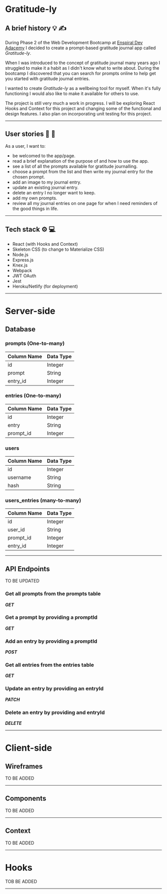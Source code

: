 # Gratitude-ly

## A brief history :bulb: :writing_hand:

During Phase 2 of the Web Development Bootcamp at [Enspiral Dev Adacemy](https://devacademy.co.nz) I decided to create a prompt-based gratitude journal app called _Gratitude-ly_.

When I was introduced to the concept of gratitude journal many years ago I struggled to make it a habit as I didn't know what to write about. During the bootcamp I discovered that you can search for prompts online to help get you started with gratitude journal entries.

I wanted to create _Gratitude-ly_ as a wellbeing tool for myself. When it's fully functioning I would also like to make it available for others to use.

The project is still very much a work in progress. I will be exploring React Hooks and Context for this project and changing some of the functional and design features. I also plan on incorporating unit testing for this project.

---

## User stories :open_book: :scroll:

As a user, I want to:

- be welcomed to the app/page.
- read a brief explanation of the purpose of and how to use the app.
- see a list of all the prompts available for gratitude journalling.
- choose a prompt from the list and then write my journal entry for the chosen prompt.
- add an image to my journal entry.
- update an existing journal entry.
- delete an entry I no longer want to keep.
- add my own prompts.
- review all my journal entries on one page for when I need reminders of the good things in life.

---

## Tech stack :gear: :computer:

- React (with Hooks and Context)
- Skeleton CSS (to change to Materialize CSS)
- Node.js
- Express.js
- Knex.js
- Webpack
- JWT OAuth
- Jest
- Heroku/Netlify (for deployment)

---
# Server-side

## Database

### prompts (One-to-many)

| Column Name | Data Type |
| ----------- | --------- |
| id          | Integer   |
| prompt      | String    |
| entry_id    | Integer   |

### entries (One-to-many)

| Column Name | Data Type |
| ----------- | --------- |
| id          | Integer   |
| entry       | String    |
| prompt_id   | Integer   |

### users

| Column Name | Data Type |
| ----------- | --------- |
| id          | Integer   |
| username    | String    |
| hash        | String    |

### users_entries (many-to-many)

| Column Name | Data Type |
| ----------- | --------- |
| id          | Integer   |
| user_id     | String    |
| prompt_id   | Integer   |
| entry_id    | Integer   |

---

## API Endpoints

TO BE UPDATED

### Get all prompts from the prompts table

**_GET_**

### Get a prompt by providing a promptId

**_GET_**

### Add an entry by providing a promptId

**_POST_**

### Get all entries from the entries table

**_GET_**

### Update an entry by providing an entryId

**_PATCH_**

### Delete an entry by providing and entryId

**_DELETE_**

---

# Client-side

## Wireframes

TO BE ADDED

---

## Components

TO BE ADDED

---

## Context

TO BE ADDED

---

# Hooks

TOB BE ADDED 

---
